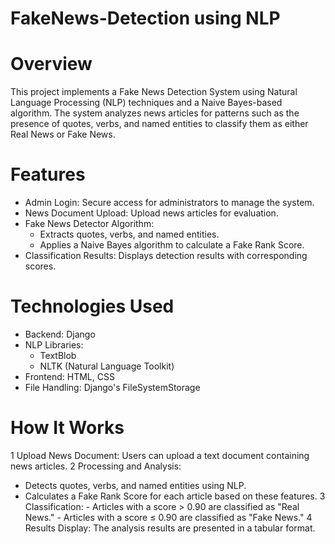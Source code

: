 # FakeNews-Detection using NLP

# Overview
This project implements a Fake News Detection System using Natural Language Processing (NLP) techniques and a Naive Bayes-based algorithm. The system analyzes news articles for patterns such as the presence of quotes, verbs, and named entities to classify them as either Real News or Fake News.

# Features
* Admin Login: Secure access for administrators to manage the system. <br/>
* News Document Upload: Upload news articles for evaluation. <br/>
* Fake News Detector Algorithm: <br/>
    * Extracts quotes, verbs, and named entities.<br/>
    * Applies a Naive Bayes algorithm to calculate a Fake Rank Score.<br/>
* Classification Results: Displays detection results with corresponding scores.<br/>

# Technologies Used
* Backend: Django <br/>
* NLP Libraries:<br/>
   * TextBlob<br/>
   * NLTK (Natural Language Toolkit)<br/>
* Frontend: HTML, CSS<br/>
* File Handling: Django's FileSystemStorage<br/>

# How It Works
1 Upload News Document: Users can upload a text document containing news articles.
2 Processing and Analysis:
   - Detects quotes, verbs, and named entities using NLP.
   - Calculates a Fake Rank Score for each article based on these features.
3 Classification:
    - Articles with a score > 0.90 are classified as "Real News."
    - Articles with a score ≤ 0.90 are classified as "Fake News."
4 Results Display: The analysis results are presented in a tabular format.
